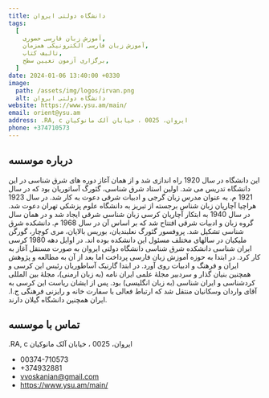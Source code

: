 ```yaml
---
title: دانشگاه دولتی ایروان
tags:
  [
    آموزش زبان فارسی حضوری,
    آموزش زبان فارسی الکترونیکی همزمان,
    تالیف کتاب,
    برگزاری آزمون تعیین سطح,
  ]
date: 2024-01-06 13:40:00 +0330
image:
  path: /assets/img/logos/irvan.png
  alt: دانشگاه دولتی ایروان
website: https://www.ysu.am/main/
email: orient@ysu.am
address: .RA, c ایروان، 0025 ، خیابان آلک مانوکیان
phone: +374710573
---
```


## درباره موسسه

این دانشگاه در سال 1920 راه اندازی شد و از همان آغاز دوره های شرق شناسی در این دانشگاه تدریس می شد. اولین استاد شرق شناسی، گئورگ آساتوریان بود که در سال 1921 م. به عنوان مدرس زبان گرجی و ادبیات شرقی دعوت به کار شد. در سال 1923 هراچیا آچاریان زبان شناس برجسته از تبریز به دانشگاه علوم پزشکی تهران دعوت شد. در سال 1940 به ابتکار آچاریان کرسی زبان شناسی شرقی ایجاد شد و در همان سال گروه زبان و ادبیات شرقی افتتاح شد که بر اساس آن در سال 1968 م. دانشکده شرق شناسی تشکیل شد.
پروفسور گئورگ نعلبندیان، بوریس بالایان، مری کوچار، گورگن ملیکیان در سالهای مختلف مسئول این دانشکده بوده اند. در اوایل دهه 1980 کرسی ایران شناسی دانشکده شرق شناسی دانشگاه دولتی ایروان به صورت مستقل آغاز به کار کرد. در ابتدا به حوزه آموزش زبان فارسی پرداخت اما بعد از آن به مطالعه و پژوهش ایران و فرهنگ و ادبیات روی آورد. در ابتدا گارنیک آساطوریان رئیس این کرسی و همچنین بنیان گذار و سردبیر مجلۀ علمی ایران نامه (به زبان ارمنی)، مجلۀ بین المللی کردشناسی و ایران شناسی (به زبان انگلیسی) بود. پس از ایشان ریاست این کرسی به آقای واردان وسکانیان منتقل شد که ارتباط فعالی با سفارت خانه و رایزنی فرهنگی ج.ا. ایران همچنین دانشگاه گیلان دارند.

## تماس با موسسه

.RA, c ایروان، 0025 ، خیابان آلک مانوکیان

- 00374-710573
- +374932881
- vvoskanian@gmail.com
- https://www.ysu.am/main/
